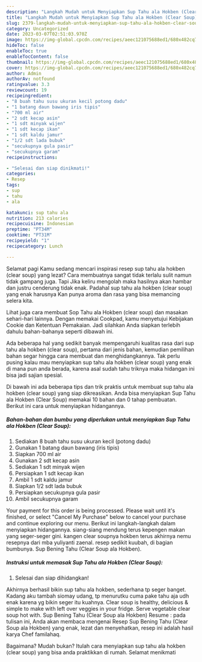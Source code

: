 ```yaml
---
description: "Langkah Mudah untuk Menyiapkan Sup Tahu ala Hokben (Clear Soup) yang Menggugah Selera "
title: "Langkah Mudah untuk Menyiapkan Sup Tahu ala Hokben (Clear Soup) yang Menggugah Selera "
slug: 2379-langkah-mudah-untuk-menyiapkan-sup-tahu-ala-hokben-clear-soup-yang-menggugah-selera
category: Uncategorized
date: 2023-03-07T02:51:03.970Z
image: https://img-global.cpcdn.com/recipes/aeec121075688ed1/680x482cq70/sup-tahu-ala-hokben-clear-soup-foto-resep-utama.jpg
hideToc: false
enableToc: true
enableTocContent: false
thumbnail: https://img-global.cpcdn.com/recipes/aeec121075688ed1/680x482cq70/sup-tahu-ala-hokben-clear-soup-foto-resep-utama.jpg
cover: https://img-global.cpcdn.com/recipes/aeec121075688ed1/680x482cq70/sup-tahu-ala-hokben-clear-soup-foto-resep-utama.jpg
author: Admin
authorAv: notfound
ratingvalue: 3.3
reviewcount: 19
recipeingredient:
- "8 buah tahu susu ukuran kecil potong dadu"
- "1 batang daun bawang iris tipis"
- "700 ml air"
- "2 sdt kecap asin"
- "1 sdt minyak wijen"
- "1 sdt kecap ikan"
- "1 sdt kaldu jamur"
- "1/2 sdt lada bubuk"
- "secukupnya gula pasir"
- "secukupnya garam"
recipeinstructions:

- "Selesai dan siap dinikmati!"
categories:
- Resep
tags:
- sup
- tahu
- ala

katakunci: sup tahu ala 
nutrition: 213 calories
recipecuisine: Indonesian
preptime: "PT34M"
cooktime: "PT31M"
recipeyield: "1"
recipecategory: Lunch

---
```



Selamat pagi Kamu sedang mencari inspirasi resep sup tahu ala hokben (clear soup) yang lezat? Cara membuatnya sangat tidak terlalu sulit namun tidak gampang juga. Tapi Jika keliru mengolah maka hasilnya akan hambar dan justru cenderung tidak enak. Padahal sup tahu ala hokben (clear soup) yang enak harusnya Kan punya aroma dan rasa yang bisa memancing selera kita.


Lihat juga cara membuat Sop Tahu ala Hokben (clear soup) dan masakan sehari-hari lainnya. Dengan memakai Cookpad, kamu menyetujui Kebijakan Cookie dan Ketentuan Pemakaian. Jadi silahkan Anda siapkan terlebih dahulu bahan-bahanya seperti dibawah ini.

Ada beberapa hal yang sedikit banyak mempengaruhi kualitas rasa dari sup tahu ala hokben (clear soup), pertama dari jenis bahan, kemudian pemilihan bahan segar hingga cara membuat dan menghidangkannya. Tak perlu pusing kalau mau menyiapkan sup tahu ala hokben (clear soup) yang enak di mana pun anda berada, karena asal sudah tahu triknya maka hidangan ini bisa jadi sajian spesial.


Di bawah ini ada beberapa tips dan trik praktis untuk membuat sup tahu ala hokben (clear soup) yang siap dikreasikan. Anda bisa menyiapkan Sup Tahu ala Hokben (Clear Soup) memakai 10 bahan dan 0 tahap pembuatan. Berikut ini cara untuk menyiapkan hidangannya.

<!--inarticleads1-->

##### Bahan-bahan dan bumbu yang diperlukan untuk menyiapkan Sup Tahu ala Hokben (Clear Soup):

1. Sediakan 8 buah tahu susu ukuran kecil (potong dadu)
1. Gunakan 1 batang daun bawang (iris tipis)
1. Siapkan 700 ml air
1. Gunakan 2 sdt kecap asin
1. Sediakan 1 sdt minyak wijen
1. Persiapkan 1 sdt kecap ikan
1. Ambil 1 sdt kaldu jamur
1. Siapkan 1/2 sdt lada bubuk
1. Persiapkan secukupnya gula pasir
1. Ambil secukupnya garam


Your payment for this order is being processed. Please wait until it&#39;s finished, or select &#34;Cancel My Purchase&#34; below to cancel your purchase and continue exploring our menu. Berikut ini langkah-langkah dalam menyiapkan hidangannya. siang-siang mendung terus kepengen makan yang seger-seger gini. kangen clear soupnya hokben terus akhirnya nemu resepnya dari mba yuliyanti zaenal. resep sedikit kuubah, di bagian bumbunya. Sup Bening Tahu (Clear Soup ala Hokben). 

<!--inarticleads2-->

##### Instruksi untuk memasak Sup Tahu ala Hokben (Clear Soup):


1. Selesai dan siap dihidangkan!

Akhirnya berhasil bikin sup tahu ala hokben, sederhana tp seger banget. Kadang aku tambah siomay udang, tp menurutku cuma pake tahu aja udh enak karena yg bikin seger itu kuahnya. Clear soup is healthy, delicious &amp; simple to make with left over veggies in your fridge. Serve vegetable clear soup hot with. Sup Bening Tahu (Clear Soup ala Hokben) Resume : pada tulisan ini, Anda akan membaca mengenai Resep Sup Bening Tahu (Clear Soup ala Hokben) yang enak, lezat dan menyehatkan, resep ini adalah hasil karya Chef familahaq. 

Bagaimana? Mudah bukan? Itulah cara menyiapkan sup tahu ala hokben (clear soup) yang bisa anda praktikkan di rumah. Selamat menikmati
